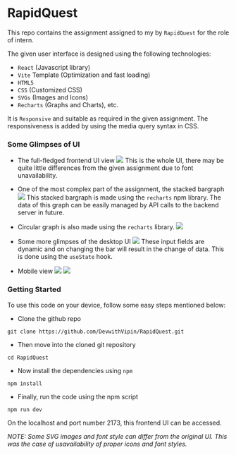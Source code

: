
# RapidQuest

This repo contains the assignment assigned to my by `RapidQuest` for the role of intern.

The given user interface is designed using the following technologies:
- `React` (Javascript library)
- `Vite` Template (Optimization and fast loading)
- `HTML5`
- `CSS` (Customized CSS)
- `SVGs` (Images and Icons)
- `Recharts` (Graphs and Charts), etc.

It is `Responsive` and suitable as required in the given assignment. The responsiveness is added by using the media query syntax in CSS.

### Some Glimpses of UI 

- The full-fledged frontend UI view
![](https://raw.githubusercontent.com/DevwithVipin/RapidQuest/main/dashboardView/full-screen%20(2).jpg)
This is the whole UI, there may be quite little differences from the given assignment due to font unavailability.

- One of the most complex part of the assignment, the stacked bargraph
![](https://raw.githubusercontent.com/DevwithVipin/RapidQuest/main/dashboardView/bar-graph.jpg)
This stacked bargraph is made using the `recharts` npm library. The data of this graph can be easily managed by API calls to the backend server in future.

- Circular graph is also made using the `recharts` library.
![](https://raw.githubusercontent.com/DevwithVipin/RapidQuest/main/dashboardView/circular-graph.jpg)

- Some more glimpses of the desktop UI
![](https://raw.githubusercontent.com/DevwithVipin/RapidQuest/main/dashboardView/options.jpg)
These input fields are dynamic and on changing the bar will result in the change of data. This is done using the `useState` hook.

- Mobile view
![](https://raw.githubusercontent.com/DevwithVipin/RapidQuest/main/dashboardView/mobile-view1.jpg)
![](https://raw.githubusercontent.com/DevwithVipin/RapidQuest/main/dashboardView/profile-section.jpg)

### Getting Started

To use this code on your device, follow some easy steps mentioned below:
- Clone the github repo
```
git clone https://github.com/DevwithVipin/RapidQuest.git
```

- Then move into the cloned git repository
```
cd RapidQuest
```

- Now install the dependencies using `npm`
```
npm install
```

- Finally, run the code using the npm script
```
npm run dev
```

On the localhost and port number 2173, this frontend UI can be accessed.

_NOTE: Some SVG images and font style can differ from the original UI. This was the case of usavailability of proper icons and font styles._

